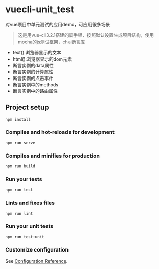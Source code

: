 # vuecli-unit_test
对vue项目中单元测试的应用demo，可应用很多场景

> 这是用vue-cli3.2.1搭建的脚手架，按照默认设置生成项目结构，使用mocha的js测试框架，chai断言库
* text():浏览器显示的文本
* html():浏览器显示的dom元素
* 断言实例的data属性
* 断言实例的计算属性
* 断言实例的点击事件
* 断言实例中的methods
* 断言实例中的路由属性

## Project setup
```
npm install
```

### Compiles and hot-reloads for development
```
npm run serve
```

### Compiles and minifies for production
```
npm run build
```

### Run your tests
```
npm run test
```

### Lints and fixes files
```
npm run lint
```

### Run your unit tests
```
npm run test:unit
```

### Customize configuration
See [Configuration Reference](https://cli.vuejs.org/config/).
